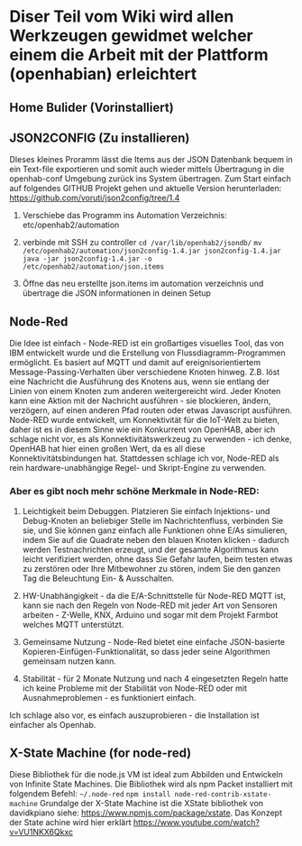 # Diser Teil vom Wiki wird allen Werkzeugen gewidmet welcher einem die Arbeit mit der Plattform (openhabian) erleichtert

## Home Bulider (Vorinstalliert)


## JSON2CONFIG (Zu installieren)
DIeses kleines Proramm lässt die Items aus der JSON Datenbank bequem in ein Text-file exportieren und somit auch wieder mittels Übertragung in die openhab-conf Umgebung zurück ins System übertragen.
Zum Start einfach auf folgendes GITHUB Projekt gehen und aktuelle Version herunterladen: <https://github.com/voruti/json2config/tree/1.4>

1. Verschiebe das Programm ins Automation Verzeichnis: etc/openhab2/automation
2. verbinde mit SSH zu controller 
``cd /var/lib/openhab2/jsondb/``
``mv /etc/openhab2/automation/json2config-1.4.jar json2config-1.4.jar``
``java -jar json2config-1.4.jar -o /etc/openhab2/automation/json.items``

3.  Öffne das neu erstellte json.items im automation verzeichnis und übertrage die JSON informationen in deinen Setup

## Node-Red
Die Idee ist einfach - Node-RED ist ein großartiges visuelles Tool, das von IBM entwickelt wurde und die Erstellung von Flussdiagramm-Programmen ermöglicht. Es basiert auf MQTT und damit auf ereignisorientiertem Message-Passing-Verhalten über verschiedene Knoten hinweg. Z.B. löst eine Nachricht die Ausführung des Knotens aus, wenn sie entlang der Linien von einem Knoten zum anderen weitergereicht wird. Jeder Knoten kann eine Aktion mit der Nachricht ausführen - sie blockieren, ändern, verzögern, auf einen anderen Pfad routen oder etwas Javascript ausführen.
Node-RED wurde entwickelt, um Konnektivität für die IoT-Welt zu bieten, daher ist es in diesem Sinne wie ein Konkurrent von OpenHAB, aber ich schlage nicht vor, es als Konnektivitätswerkzeug zu verwenden - ich denke, OpenHAB hat hier einen großen Wert, da es all diese Konnektivitätsbindungen hat. Stattdessen schlage ich vor, Node-RED als rein hardware-unabhängige Regel- und Skript-Engine zu verwenden.

### Aber es gibt noch mehr schöne Merkmale in Node-RED:
1. Leichtigkeit beim Debuggen. Platzieren Sie einfach Injektions- und Debug-Knoten an beliebiger Stelle im Nachrichtenfluss, verbinden Sie sie, und Sie können ganz einfach alle Funktionen ohne E/As simulieren, indem Sie auf die Quadrate neben den blauen Knoten klicken - dadurch werden Testnachrichten erzeugt, und der gesamte Algorithmus kann leicht verifiziert werden, ohne dass Sie Gefahr laufen, beim testen etwas zu zerstören oder Ihre Mitbewohner zu stören, indem Sie den ganzen Tag die Beleuchtung Ein- & Ausschalten.

2. HW-Unabhängigkeit - da die E/A-Schnittstelle für Node-RED MQTT ist, kann sie nach den Regeln von Node-RED mit jeder Art von Sensoren arbeiten - Z-Welle, KNX, Arduino und sogar mit dem Projekt Farmbot welches MQTT unterstützt.

3. Gemeinsame Nutzung - Node-Red bietet eine einfache JSON-basierte Kopieren-Einfügen-Funktionalität, so dass jeder seine Algorithmen gemeinsam nutzen kann. 

4. Stabilität - für 2 Monate Nutzung und nach 4 eingesetzten Regeln hatte ich keine Probleme mit der Stabilität von Node-RED oder mit Ausnahmeproblemen - es funktioniert einfach.

Ich schlage also vor, es einfach auszuprobieren - die Installation ist einfacher als Openhab. 

## X-State Machine (for node-red)
Diese Bibliothek für die node.js VM ist ideal zum Abbilden und Entwickeln von Infinite State Machines.
Die Bibliothek wird als npm Packet installiert mit folgendem Befehl: ``~/.node-red`` ``npm install node-red-contrib-xstate-machine``
Grundalge der X-State Machine ist die XState bibliothek von davidkpiano siehe: <https://www.npmjs.com/package/xstate>. Das Konzept der State achine wird hier erklärt <https://www.youtube.com/watch?v=VU1NKX6Qkxc>
